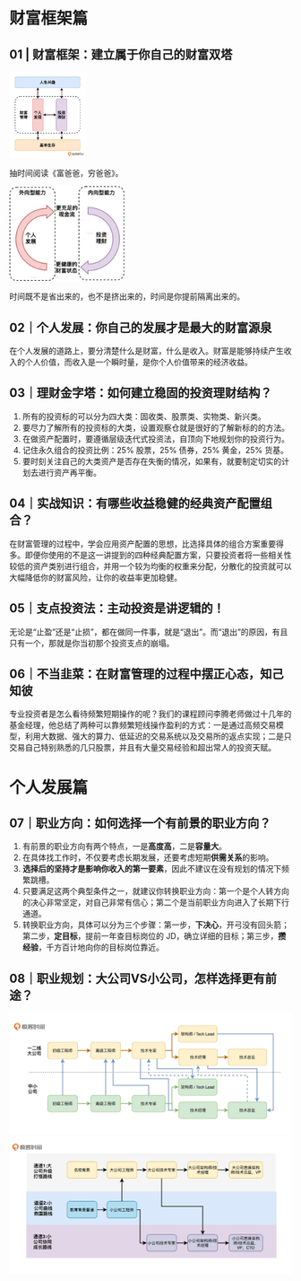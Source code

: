 # 财富框架篇

## 01 | 财富框架：建立属于你自己的财富双塔

<img src="assets/01 | 财富框架：建立属于你自己的财富双塔 图1 财富双塔.webp" alt="图1 财富双塔" style="zoom: 15%;" />

抽时间阅读《富爸爸，穷爸爸》。

<img src="assets/01 | 财富框架：建立属于你自己的财富双塔 图4 财富的旋转飞轮.webp" alt="图4 财富的旋转飞轮" style="zoom:20%;" />

时间既不是省出来的，也不是挤出来的，时间是你提前隔离出来的。

## 02｜个人发展：你自己的发展才是最大的财富源泉

在个人发展的道路上，要分清楚什么是财富，什么是收入。财富是能够持续产生收入的个人价值，而收入是一个瞬时量，是你个人价值带来的经济收益。

## 03｜理财金字塔：如何建立稳固的投资理财结构？

1. 所有的投资标的可以分为四大类：固收类、股票类、实物类、新兴类。
2. 要尽力了解所有的投资标的大类，设置观察仓就是很好的了解新标的的方法。
3. 在做资产配置时，要遵循层级迭代式投资法，自顶向下地规划你的投资行为。
4. 记住永久组合的投资比例：25% 股票，25% 债券，25% 黄金，25% 货基。
5. 要时刻关注自己的大类资产是否存在失衡的情况，如果有，就要制定切实的计划去进行资产再平衡。

## 04｜实战知识：有哪些收益稳健的经典资产配置组合？

在财富管理的过程中，学会应用资产配置的思想，比选择具体的组合方案重要得多。即便你使用的不是这一讲提到的四种经典配置方案，只要投资者将一些相关性较低的资产类别进行组合，并用一个较为均衡的权重来分配，分散化的投资就可以大幅降低你的财富风险，让你的收益率更加稳健。

## 05｜支点投资法：主动投资是讲逻辑的！

无论是“止盈”还是“止损”，都在做同一件事，就是“退出”。而“退出”的原因，有且只有一个，那就是你当初那个投资支点的崩塌。

## 06｜不当韭菜：在财富管理的过程中摆正心态，知己知彼

专业投资者是怎么看待频繁短期操作的呢？我们的课程顾问李腾老师做过十几年的基金经理，他总结了两种可以靠频繁短线操作盈利的方式：一是通过高频交易模型，利用大数据、强大的算力、低延迟的交易系统以及交易所的返点实现；二是只交易自己特别熟悉的几只股票，并且有大量交易经验和超出常人的投资天赋。

# 个人发展篇

## 07｜职业方向：如何选择一个有前景的职业方向？

1. 有前景的职业方向有两个特点，一是**高度高**，二是**容量大**。
2. 在具体找工作时，不仅要考虑长期发展，还要考虑短期**供需关系**的影响。
3. **选择后的坚持才是影响你收入的第一要素**，因此不建议在没有规划的情况下频繁跳槽。
4. 只要满足这两个典型条件之一，就建议你转换职业方向：第一个是个人转方向的决心非常坚定，对自己非常有信心；第二个是当前职业方向进入了长期下行通道。
5. 转换职业方向，具体可以分为三个步骤：第一步，**下决心**，开弓没有回头箭；第二步，**定目标**，提前一年查目标岗位的 JD，确立详细的目标；第三步，**攒经验**，千方百计地向你的目标岗位靠近。

## 08｜职业规划：大公司VS小公司，怎样选择更有前途？

<img src="assets/08｜职业规划：大公司VS小公司，怎样选择更有前途？ 图2 程序员在大公司和中小公司的职业发展路径.jpg" alt="图2 程序员在大公司和中小公司的职业发展路径" style="zoom:50%;" />

<img src="assets/08｜职业规划：大公司VS小公司，怎样选择更有前途？ 图5 程序员的三条职业发展道路.jpg" alt="图5 程序员的三条职业发展道路" style="zoom:50%;" />

